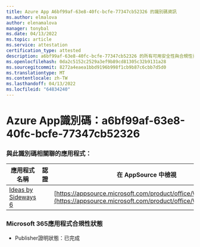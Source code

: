 ```yaml
---
title: Azure App A6bf99af-63e8-40fc-bcfe-77347cb52326 的識別碼資訊
ms.author: elmalova
author: elenamalova
manager: tonybal
ms.date: 04/13/2022
ms.topic: article
ms.service: attestation
certification_type: attested
description: a6bf99af-63e8-40fc-bcfe-77347cb52326 的所有可用安全性與合規性資訊。
ms.openlocfilehash: 0da2c5152c2529a3ef9b89cd81305c32b9131a28
ms.sourcegitcommit: 8272a4eaea1bbd9196b998f1cb9b87c6cbb7d5d0
ms.translationtype: MT
ms.contentlocale: zh-TW
ms.lasthandoff: 04/13/2022
ms.locfileid: "64834240"
---
```

# <a name="azure-app-id-a6bf99af-63e8-40fc-bcfe-77347cb52326"></a>Azure App識別碼：a6bf99af-63e8-40fc-bcfe-77347cb52326


### <a name="apps-associated-with-this-id"></a>與此識別碼相關聯的應用程式：
| **應用程式名稱** | **認證** | **在 AppSource 中檢視** |
|--------------|---------------|-----------------------|
| [Ideas by Sideways 6](../forward/WA200002782.md) |  | [https://appsource.microsoft.com/product/office/WA200002782](https://appsource.microsoft.com/product/office/WA200002782) |

### <a name="microsoft-365-app-compliance-status"></a>Microsoft 365應用程式合規性狀態
- Publisher證明狀態：已完成

